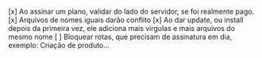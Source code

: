 [x] Ao assinar um plano, validar do lado do servidor, se foi realmente pago.
[x] Arquivos de nomes iguais darão conflito
[x] Ao dar update, ou install depois da primeira vez, ele adiciona mais virgulas e mais arquivos do mesmo nome
[ ] Bloquear rotas, que precisam de assinatura em dia, exemplo: Criação de produto...